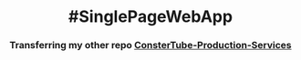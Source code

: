 <h1 align="center">#SinglePageWebApp</h1>

<h3 align="center">Transferring my other repo <a href="https://github.com/AriesPlaysNation/ConsterTube-Production-Services">ConsterTube-Production-Services</a><br/>
